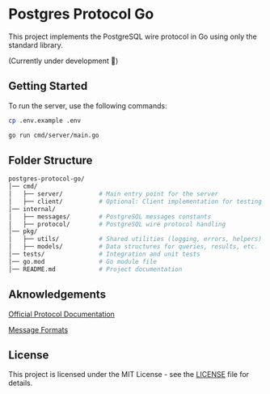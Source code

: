 # Postgres Protocol Go

This project implements the PostgreSQL wire protocol in Go using only the standard library.

(Currently under development 🚧)

## Getting Started

To run the server, use the following commands:

```bash
cp .env.example .env
```

```bash
go run cmd/server/main.go
```

## Folder Structure

```bash
postgres-protocol-go/
│── cmd/
│   ├── server/          # Main entry point for the server
│   ├── client/          # Optional: Client implementation for testing
│── internal/
│   ├── messages/        # PostgreSQL messages constants
│   ├── protocol/        # PostgreSQL wire protocol handling
│── pkg/
│   ├── utils/           # Shared utilities (logging, errors, helpers)
│   ├── models/          # Data structures for queries, results, etc.
│── tests/               # Integration and unit tests
│── go.mod               # Go module file
│── README.md            # Project documentation
```

## Aknowledgements

[Official Protocol Documentation](https://www.postgresql.org/docs/current/protocol.html)

[Message Formats](https://www.postgresql.org/docs/current/protocol-message-formats.html)

## License

This project is licensed under the MIT License - see the [LICENSE](LICENSE) file for details.
